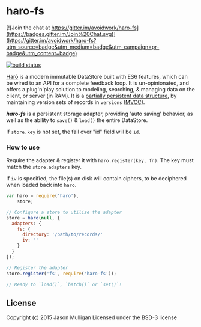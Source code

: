 # haro-fs

[![Join the chat at https://gitter.im/avoidwork/haro-fs](https://badges.gitter.im/Join%20Chat.svg)](https://gitter.im/avoidwork/haro-fs?utm_source=badge&utm_medium=badge&utm_campaign=pr-badge&utm_content=badge)

[![build status](https://secure.travis-ci.org/avoidwork/haro-fs.svg)](http://travis-ci.org/avoidwork/haro-fs)

[Harō](http://haro.rocks) is a modern immutable DataStore built with ES6 features, which can be wired to an API for a complete feedback loop.
It is un-opinionated, and offers a plug'n'play solution to modeling, searching, & managing data on the client, or server
(in RAM). It is a [partially persistent data structure](https://en.wikipedia.org/wiki/Persistent_data_structure), by maintaining version sets of records in `versions` ([MVCC](https://en.wikipedia.org/wiki/Multiversion_concurrency_control)).

***haro-fs*** is a persistent storage adapter, providing 'auto saving' behavior, as well as the ability to `save()` & `load()` the entire DataStore.

If `store.key` is not set, the fail over "id" field will be `id`.

### How to use
Require the adapter & register it with `haro.register(key, fn)`. The key must match the `store.adapters` key.

If `iv` is specified, the file(s) on disk will contain ciphers, to be deciphered when loaded back into `haro`.

```javascript
var haro = require('haro'),
    store;

// Configure a store to utilize the adapter
store = haro(null, {
  adapters: {
    fs: {
      directory: '/path/to/records/'
      iv: ''
    }
  }
});

// Register the adapter
store.register('fs', require('haro-fs'));

// Ready to `load()`, `batch()` or `set()`!
```

## License
Copyright (c) 2015 Jason Mulligan
Licensed under the BSD-3 license
